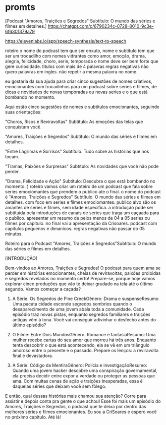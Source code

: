 # promts
[Podcast "Amores, Traições e Segredos" Subtítulo: O mundo das séries e filmes em detalhes.]
https://chatgpt.com/c/6790234c-0728-8010-9c3e-6f6301379a79

https://elevenlabs.io/app/speech-synthesis/text-to-speech

roteiro
o nome do podcast tem que ser enxuto, nome e subtitulo
tem que ser um trocadilho com nomes vidrantes como amor, emoção, drama, alegria, felicidade, choro, serie, temporada
o nome deve ser bem forte que gere curiosidade.
titulos com mais de 4 palavras
regras negativas
não quero palavras em ingles. 
não repetir a mesma palavra no nome.


eu gostaria da sua ajuda para criar cinco sugestões de nomes criativos, emocionantes com trocadinhos para um podcast sobre series e filmes, de dicas e novidades de novas temporadas ou novas series e o que está bombando no momento.

Aqui estão cinco sugestões de nomes e subtítulos emocionantes, seguindo suas orientações:

"Choros, Risos e Reviravoltas"
Subtítulo: As emoções das telas que conquistam você.

"Amores, Traições e Segredos"
Subtítulo: O mundo das séries e filmes em detalhes.

"Entre Lágrimas e Sorrisos"
Subtítulo: Tudo sobre as histórias que nos tocam.

"Tramas, Paixões e Surpresas"
Subtítulo: As novidades que você não pode perder.

"Drama, Felicidade e Ação"
Subtítulo: Descubra o que está bombando no momento.
)
roteiro
vamos criar um roteiro de um podcast que fala sobre series emociomantes que prendem o publico ate o final.
o nome do podcast é "Amores, Traições e Segredos"
Subtítulo: O mundo das séries e filmes em detalhes. 
com foco em series e filmes emociomantes.
publico alvo são os amantes de series e filmes, sem idade especifica.
a introdução pode ser subtituida pela introduções de canais de series que traga um caçaada para o publico.
apresentar um resumo de pelos menos de 04 a 05 series ou filmes por capitulo.
no final vai a apresentação da Crisoares. podcast com capitulos pequenos e dimanicos.
regras negativas
não passar do 05 minutos.

Roteiro para o Podcast "Amores, Traições e Segredos"Subtítulo: O mundo das séries e filmes em detalhes.

[INTRODUÇÃO]


Bem-vindos ao Amores, Traições e Segredos! O podcast para quem ama se perder em histórias emocionantes, cheias de reviravoltas, paixões proibidas e segredos revelados no momento certo! Prepare-se, porque hoje vamos explorar cinco produções que vão te deixar grudado na tela até o último segundo. Vamos começar a caçada?

1. A Série: Os Segredos de Pine CreekGênero: Drama e suspenseResumo: Uma pacata cidade esconde segredos sombrios quando o desaparecimento de uma jovem abala toda a comunidade. Cada episódio traz novas pistas, enquanto segredos familiares e traições antigas vêm à tona. Você vai conseguir adivinhar o desfecho antes do último episódio?

2. O Filme: Entre Dois MundosGênero: Romance e fantasiaResumo: Uma mulher recebe cartas do seu amor que morreu há três anos. Enquanto tenta descobrir o que está acontecendo, ela se vê em um triângulo amoroso entre o presente e o passado. Prepare os lenços: a reviravolta final é devastadora.

3. A Série: Código da MentiraGênero: Polícia e investigaçãoResumo: Quando uma jovem hacker descobre uma conspiração governamental, ela precisa decidir entre expor a verdade ou proteger as pessoas que ama. Com muitas cenas de ação e traições inesperadas, essa é daquelas séries que deixam você sem fôlego.

E então, qual dessas histórias mais chamou sua atenção? Corre para assistir e depois conta pra gente o que achou! Esse foi mais um episódio do Amores, Traições e Segredos, o podcast que te deixa por dentro das melhores séries e filmes emocionantes. Eu sou a CriSoares e espero você no próximo capítulo. Até lá!


